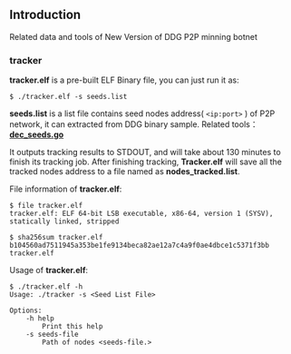 ## Introduction

Related data and tools of New Version of DDG P2P minning botnet

### tracker

**tracker.elf** is a pre-built ELF Binary file, you can just run it as:


```
$ ./tracker.elf -s seeds.list
```

**seeds.list** is a list file contains seed nodes address( `<ip:port>` ) of P2P network, it can extracted from DDG binary sample. Related tools：[**dec_seeds.go**](./tools/dec_seeds.go)

It outputs tracking results to STDOUT, and will take about 130 minutes to finish its tracking job. After finishing tracking, **Tracker.elf** will save all the tracked nodes address to a file named as **nodes_tracked.list**.

File information of **tracker.elf**:

```
$ file tracker.elf
tracker.elf: ELF 64-bit LSB executable, x86-64, version 1 (SYSV), statically linked, stripped

$ sha256sum tracker.elf
b104560ad7511945a353be1fe9134beca82ae12a7c4a9f0ae4dbce1c5371f3bb  tracker.elf
```

Usage of **tracker.elf**:

```
$ ./tracker.elf -h
Usage: ./tracker -s <Seed List File>

Options:
    -h help
        Print this help
    -s seeds-file
        Path of nodes <seeds-file.>
```

